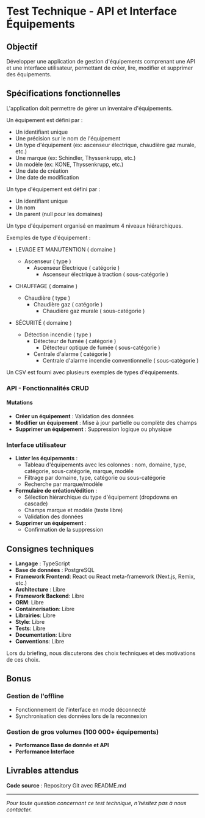 # Test Technique - API et Interface Équipements

## Objectif

Développer une application de gestion d'équipements comprenant une API et une interface utilisateur, permettant de créer, lire, modifier et supprimer des équipements.

## Spécifications fonctionnelles

L'application doit permettre de gérer un inventaire d'équipements.

Un équipement est défini par :

- Un identifiant unique
- Une précision sur le nom de l'équipement
- Un type d'équipement (ex: ascenseur électrique, chaudière gaz murale, etc.)
- Une marque (ex: Schindler, Thyssenkrupp, etc.)
- Un modèle (ex: KONE, Thyssenkrupp, etc.)
- Une date de création
- Une date de modification

Un type d'équipement est défini par :

- Un identifiant unique
- Un nom
- Un parent (null pour les domaines)

Un type d'équipement organisé en maximum 4 niveaux hiérarchiques.

Exemples de type d'équipement :

- LEVAGE ET MANUTENTION ( domaine )

  - Ascenseur ( type )
    - Ascenseur Électrique ( catégorie )
      - Ascenseur électrique à traction ( sous-catégorie )

- CHAUFFAGE ( domaine )

  - Chaudière ( type )
    - Chaudière gaz ( catégorie )
      - Chaudière gaz murale ( sous-catégorie )

- SÉCURITÉ ( domaine )
  - Détection incendie ( type )
    - Détecteur de fumée ( catégorie )
      - Détecteur optique de fumée ( sous-catégorie )
    - Centrale d'alarme ( catégorie )
      - Centrale d'alarme incendie conventionnelle ( sous-catégorie )

Un CSV est fourni avec plusieurs exemples de types d'équipements.

### API - Fonctionnalités CRUD

#### Mutations

- **Créer un équipement** : Validation des données
- **Modifier un équipement** : Mise à jour partielle ou complète des champs
- **Supprimer un équipement** : Suppression logique ou physique

### Interface utilisateur

- **Lister les équipements** :
  - Tableau d'équipements avec les colonnes : nom, domaine, type, catégorie, sous-catégorie, marque, modèle
  - Filtrage par domaine, type, catégorie ou sous-catégorie
  - Recherche par marque/modèle
- **Formulaire de création/édition** :
  - Sélection hiérarchique du type d'équipement (dropdowns en cascade)
  - Champs marque et modèle (texte libre)
  - Validation des données
- **Supprimer un équipement** :
  - Confirmation de la suppression

## Consignes techniques

- **Langage** : TypeScript
- **Base de données** : PostgreSQL
- **Framework Frontend**: React ou React meta-framework (Next.js, Remix, etc.)
- **Architecture** : Libre
- **Framework Backend**: Libre
- **ORM**: Libre
- **Containerisation**: Libre
- **Librairies**: Libre
- **Style**: Libre
- **Tests**: Libre
- **Documentation**: Libre
- **Conventions**: Libre

Lors du briefing, nous discuterons des choix techniques et des motivations de ces choix.

## Bonus

### Gestion de l'offline

- Fonctionnement de l'interface en mode déconnecté
- Synchronisation des données lors de la reconnexion

### Gestion de gros volumes (100 000+ équipements)

- **Performance Base de donnée et API**
- **Performance Interface**

## Livrables attendus

**Code source** : Repository Git avec README.md

---

_Pour toute question concernant ce test technique, n'hésitez pas à nous contacter._
